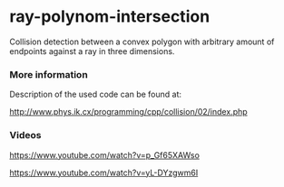 # ray-polynom-intersection

Collision detection between a convex polygon with arbitrary amount of endpoints against a ray in three dimensions.

### More information
Description of the used code can be found at:

http://www.phys.ik.cx/programming/cpp/collision/02/index.php

### Videos
https://www.youtube.com/watch?v=p_Gf65XAWso

https://www.youtube.com/watch?v=yL-DYzgwm6I
